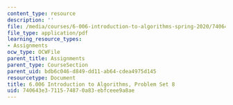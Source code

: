 ```yaml
---
content_type: resource
description: ''
file: /media/courses/6-006-introduction-to-algorithms-spring-2020/740643e3711574870a83ebfceee9a8ae_MIT6_006S20_ps8_questions.pdf
file_type: application/pdf
learning_resource_types:
- Assignments
ocw_type: OCWFile
parent_title: Assignments
parent_type: CourseSection
parent_uid: bdb6c046-d849-dd11-ab64-cdea4975d145
resourcetype: Document
title: 6.006 Introduction to Algorithms, Problem Set 8
uid: 740643e3-7115-7487-0a83-ebfceee9a8ae
---
```

